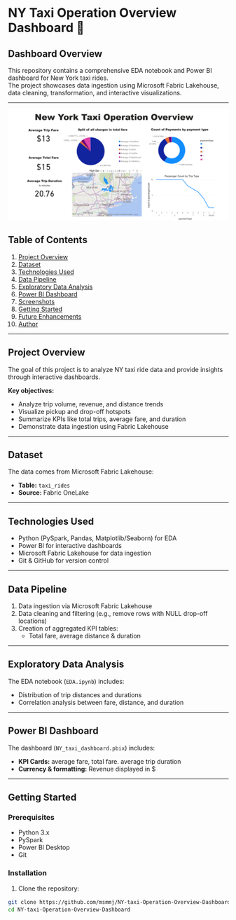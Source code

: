 # NY Taxi Operation Overview Dashboard 🚖

## Dashboard Overview

This repository contains a comprehensive EDA notebook and Power BI dashboard for New York taxi rides.  
The project showcases data ingestion using Microsoft Fabric Lakehouse, data cleaning, transformation, and interactive visualizations.

---
![Dashboard](./dashboard.png)
## Table of Contents

1. [Project Overview](#project-overview)
2. [Dataset](#dataset)
3. [Technologies Used](#technologies-used)
4. [Data Pipeline](#data-pipeline)
5. [Exploratory Data Analysis](#exploratory-data-analysis)
6. [Power BI Dashboard](#power-bi-dashboard)
7. [Screenshots](#screenshots)
8. [Getting Started](#getting-started)
9. [Future Enhancements](#future-enhancements)
10. [Author](#author)

---

## Project Overview

The goal of this project is to analyze NY taxi ride data and provide insights through interactive dashboards.

**Key objectives:**
- Analyze trip volume, revenue, and distance trends
- Visualize pickup and drop-off hotspots
- Summarize KPIs like total trips, average fare, and duration
- Demonstrate data ingestion using Fabric Lakehouse

---

## Dataset

The data comes from Microsoft Fabric Lakehouse:

- **Table:** `taxi_rides`
- **Source:** Fabric OneLake
---

## Technologies Used

- Python (PySpark, Pandas, Matplotlib/Seaborn) for EDA
- Power BI for interactive dashboards
- Microsoft Fabric Lakehouse for data ingestion
- Git & GitHub for version control

---

## Data Pipeline

1. Data ingestion via Microsoft Fabric Lakehouse
2. Data cleaning and filtering (e.g., remove rows with NULL drop-off locations)
3. Creation of aggregated KPI tables:
   - Total fare, average distance & duration

---

## Exploratory Data Analysis

The EDA notebook (`EDA.ipynb`) includes:

- Distribution of trip distances and durations
- Correlation analysis between fare, distance, and duration

---

## Power BI Dashboard

The dashboard (`NY_taxi_dashboard.pbix`) includes:

- **KPI Cards:** average fare, total fare. average trip duration
- **Currency & formatting:** Revenue displayed in $

---


## Getting Started

### Prerequisites

- Python 3.x
- PySpark
- Power BI Desktop
- Git

### Installation

1. Clone the repository:

```bash
git clone https://github.com/msmmj/NY-taxi-Operation-Overview-Dashboard.git
cd NY-taxi-Operation-Overview-Dashboard
